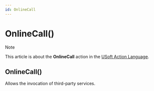 ```yaml
---
id: OnlineCall
---
```


# OnlineCall()



> [!NOTE]
> This article is about the **OnlineCall** action in the [USoft Action Language](/docs/Task_flow/Action_Language_reference/USoft_Action_Language.md).

## **OnlineCall()**

Allows the invocation of third-party services.